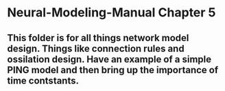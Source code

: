 # Neural-Modeling-Manual Chapter 5
## This folder is for all things network model design. Things like connection rules and ossilation design. Have an example of a simple PING model and then bring up the importance of time contstants. 
